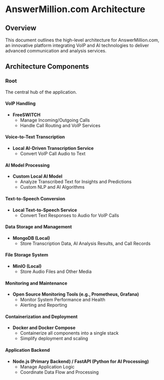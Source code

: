# AnswerMillion.com Architecture

## Overview
This document outlines the high-level architecture for AnswerMillion.com, an innovative platform integrating VoIP and AI technologies to deliver advanced communication and analysis services.

## Architecture Components

### Root
The central hub of the application.

#### VoIP Handling
- **FreeSWITCH**
  - Manage Incoming/Outgoing Calls
  - Handle Call Routing and VoIP Services

#### Voice-to-Text Transcription
- **Local AI-Driven Transcription Service**
  - Convert VoIP Call Audio to Text

#### AI Model Processing
- **Custom Local AI Model**
  - Analyze Transcribed Text for Insights and Predictions
  - Custom NLP and AI Algorithms

#### Text-to-Speech Conversion
- **Local Text-to-Speech Service**
  - Convert Text Responses to Audio for VoIP Calls

#### Data Storage and Management
- **MongoDB (Local)**
  - Store Transcription Data, AI Analysis Results, and Call Records

#### File Storage System
- **MinIO (Local)**
  - Store Audio Files and Other Media

#### Monitoring and Maintenance
- **Open Source Monitoring Tools (e.g., Prometheus, Grafana)**
  - Monitor System Performance and Health
  - Alerting and Reporting

#### Containerization and Deployment
- **Docker and Docker Compose**
  - Containerize all components into a single stack
  - Simplify deployment and scaling

#### Application Backend
- **Node.js (Primary Backend) / FastAPI (Python for AI Processing)**
  - Manage Application Logic
  - Coordinate Data Flow and Processing

 
